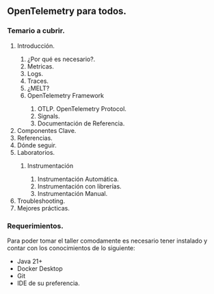 ## OpenTelemetry para todos.
### Temario a cubrir.
<ol>
<li>Introducción.</li>
    <ol>
    <li>¿Por qué es necesario?.</li> 
    <li>Metricas.</li>
    <li>Logs.</li>
    <li>Traces.</li>
    <li>¿MELT?</li>
    <li>OpenTelemetry Framework</li>
    <ol>    
        <li>OTLP. OpenTelemetry Protocol.</li>
        <li>Signals.</li>
        <li>Documentación de Referencia.</li>
    </ol>    
    </ol>
<li>Componentes Clave.</li>
<li>Referencias.</li>
<li>Dónde seguir.</li>


<li>Laboratorios.</li>
<ol>
    <li>Instrumentación</li>
    <ol>
        <li>Instrumentación Automática. </li>
        <li>Instrumentación con librerías.</li>
        <li>Instrumentación Manual.</li>
    </ol>
</ol>
<li>Troubleshooting.</li>
<li>Mejores prácticas.</li>
</ol>
    
### Requerimientos.
Para poder tomar el taller comodamente es necesario tener instalado y contar con los conocimientos de lo siguiente:

* Java 21+
* Docker Desktop
* Git
* IDE de su preferencia.

